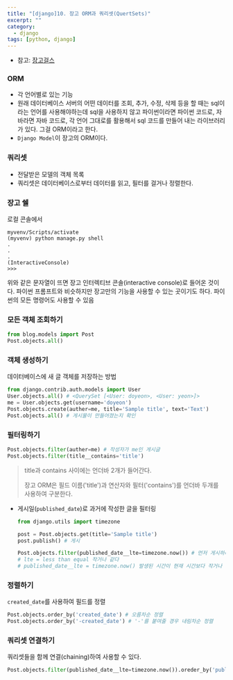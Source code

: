 ```yaml
---
title: "[django]10. 장고 ORM과 쿼리셋(QuertSets)"
excerpt: ""
category:
  - django
tags: [python, django]
---
```


- 참고: [장고걸스](https://tutorial.djangogirls.org/ko/django_orm/)

### ORM

- 각 언어별로 있는 기능
- 원래 데이터베이스 서버의 어떤 데이터를 조회, 추가, 수정, 삭제 등을 할 때는 sql이라는 언어를 사용해야하는데 sql을 사용하지 않고 파이썬이라면 파이썬 코드로, 자바라면 자바 코드로, 각 언어 그대로를 활용해서 sql 코드를 만들어 내는 라이브러리가 있다. 그걸 ORM이라고 한다.
- `Django Model`이 장고의 ORM이다.

### 쿼리셋

- 전달받은 모델의 객체 목록
- 쿼리셋은 데이터베이스로부터 데이터를 읽고, 필터를 걸거나 정렬한다.

### 장고 쉘

로컬 콘솔에서

```
myvenv/Scripts/activate
(myvenv) python manage.py shell
.
.
.
(InteractiveConsole)
>>>
```

위와 같은 문자열이 뜨면 장고 인터렉티브 콘솔(interactive console)로 들어온 것이다. 파이썬 프롬프트와 비슷하지만 장고만의 기능을 사용할 수 있는 곳이기도 하다. 파이썬의 모든 명령어도 사용할 수 있음



### 모든 객체 조회하기

```python
from blog.models import Post
Post.objects.all()
```



### 객체 생성하기

데이터베이스에 새 글 객체를 저장하는 방법

```python
from django.contrib.auth.models import User
User.objects.all() # <QuerySet [<User: doyeon>, <User: yeon>]>
me = User.objects.get(username='doyeon')
Post.objects.create(auther=me, title='Sample title', text='Text')
Post.objects.all() # 게시물이 만들어졌는지 확인
```



### 필터링하기

```python
Post.objects.filter(auther=me) # 작성자가 me인 게시글
Post.objects.filter(title__contains='title')
```

> title과 contains 사이에는 언더바 2개가 들어간다.
>
> 장고 ORM은 필드 이름('title')과 연산자와 필터('contains')를 언더바 두개를 사용하여 구분한다.

- 게시일(`published_date`)로 과거에 작성한 글을 필터링

  ```python
  from django.utils import timezone
  
  post = Post.objects.get(title='Sample title')
  post.publish() # 게시
  
  Post.objects.filter(published_date__lte=timezone.now()) # 먼저 게시하려는 게시물의 인스턴스를 얻어야한다.
  # lte = less than equal 작거나 같다
  # published_date__lte = timezone.now() 발생된 시간이 현재 시간보다 작거나 같은 경우를 필터링해서 보여준다.
  ```

  

### 정렬하기

`created_date`를 사용하여 필드를 정렬

```python
Post.objects.order_by('created_date') # 오름차순 정렬
Post.objects.order_by('-created_date') # '-'를 붙여줄 경우 내림차순 정렬
```



### 쿼리셋 연결하기

쿼리셋들을 함께 연결(chaining)하여 사용할 수 있다.

```python
Post.objects.filter(published_date__lte=timezone.now()).oreder_by('published_date')
```

